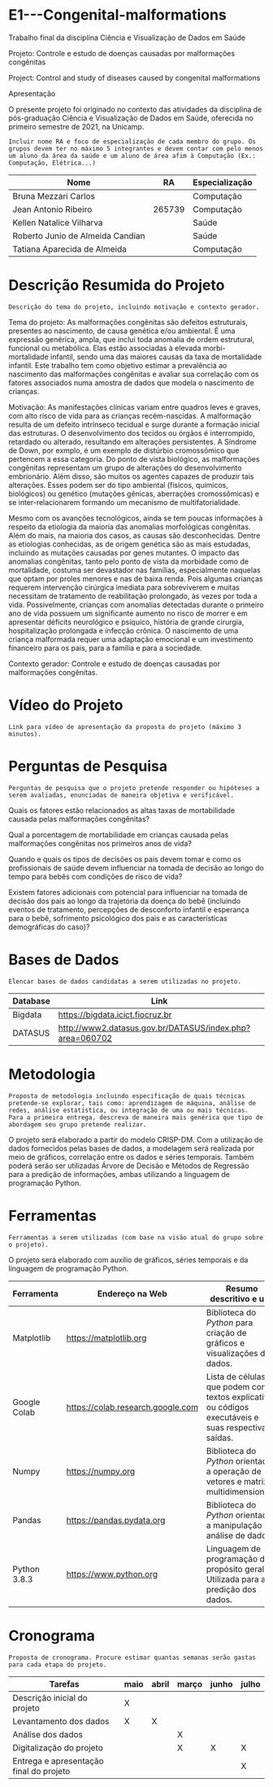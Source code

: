 # E1---Congenital-malformations
Trabalho final da disciplina Ciência e Visualização de Dados em Saúde

Projeto: Controle e estudo de doenças causadas por malformações congênitas

Project: Control and study of diseases caused by congenital malformations

Apresentação

O presente projeto foi originado no contexto das atividades da disciplina de pós-graduação Ciência e Visualização de Dados em Saúde, oferecida no primeiro semestre de 2021, na Unicamp.

    Incluir nome RA e foco de especialização de cada membro do grupo. Os grupos devem ter no máximo 5 integrantes e devem contar com pelo menos um aluno da área da saúde e um aluno de área afim à Computação (Ex.: Computação, Elétrica...)
    
Nome | RA | Especialização
----- | ----- | -----
Bruna Mezzari Carlos             | | Computação
Jean Antonio Ribeiro             | 265739 | Computação
Kellen Natalice Vilharva         | | Saúde
Roberto Junio de Almeida Candian | | Saúde
Tatiana Aparecida de Almeida     | | Computação

# Descrição Resumida do Projeto

    Descrição do tema do projeto, incluindo motivação e contexto gerador.
    
   Tema do projeto: As malformações congênitas são defeitos estruturais, presentes ao nascimento, de causa genética e/ou ambiental. É uma expressão genérica,
    ampla, que inclui toda anomalia de ordem estrutural, funcional ou metabólica. Elas estão associadas à elevada morbi-mortalidade infantil, sendo uma das
    maiores causas da taxa de mortalidade infantil. Este trabalho tem como objetivo estimar a prevalência ao nascimento das malformações congênitas e avaliar sua
    correlação com os fatores associados numa amostra de dados que modela o nascimento de crianças.
   
   Motivação: As manifestações clínicas variam entre quadros leves e graves, com alto risco de vida para as crianças recém-nascidas. A malformação resulta
    de um defeito intrínseco tecidual e surge durante a formação inicial das estruturas. O desenvolvimento dos tecidos ou órgãos é interrompido, retardado ou
    alterado, resultando em alterações persistentes. A Síndrome de Down, por exmplo, é um exemplo de distúrbio cromossômico que pertencem a essa categoria. 
    Do ponto de vista biológico, as malformações congênitas representam um grupo de alterações do desenvolvimento embrionário. Além disso, são muitos os agentes
    capazes de produzir tais alterações. Esses podem ser do tipo ambiental (físicos, químicos, biológicos) ou genético (mutações gênicas, aberrações
    cromossômicas) e se inter-relacionarem formando um mecanismo de multifatorialidade.

  Mesmo com os avanções tecnológicos, ainda se tem poucas informações à respeito da etiologia da maioria das anomalias morfológicas congênitas. Além do mais, 
   na maioria dos casos, as causas são desconhecidas. Dentre as etiologias conhecidas, as de origem genética são as mais estudadas, incluindo as mutações
   causadas por genes mutantes. O impacto das anomalias congênitas, tanto pelo ponto de vista da morbidade como de mortalidade, costuma ser devastador nas
   famílias, especialmente naquelas que optam por proles menores e nas de baixa renda. Pois algumas crianças requerem intervenção cirúrgica imediata para
   sobreviverem e muitas necessitam de tratamento de reabilitação prolongado, às vezes por toda a vida. Possivelmente, crianças com anomalias detectadas durante o
   primeiro ano de vida possuem um significante aumento no risco de morrer e em apresentar déficits neurológico e psíquico, história de grande cirurgia,
   hospitalização prolongada e infecção crônica. O nascimento de uma criança malformada requer uma adaptação emocional e um investimento financeiro para os pais,
   para a família e para a sociedade.
   
   Contexto gerador: Controle e estudo de doenças causadas por malformações congênitas.
    
# Vídeo do Projeto

    Link para vídeo de apresentação da proposta do projeto (máximo 3 minutos).



# Perguntas de Pesquisa

    Perguntas de pesquisa que o projeto pretende responder ou hipóteses a serem avaliadas, enunciadas de maneira objetiva e verificável.
    
   Quais os fatores estão relacionados as altas taxas de mortabilidade causada pelas malformações congênitas?
    
   Qual a porcentagem de mortabilidade em crianças causada pelas malformações congênitas nos primeiros anos de vida?
    
   Quando e quais os tipos de decisões os pais devem tomar e como os profissionais de saúde devem influenciar na tomada de decisão 
    ao longo do tempo para bebês com condições de risco de vida?
    
   Existem fatores adicionais com potencial para influenciar na tomada de decisão dos pais ao longo da trajetória da 
    doença do bebê (incluindo eventos de tratamento, percepções de desconforto infantil e esperança para o bebê, sofrimento psicológico 
    dos pais e as características demográficas do caso)?

# Bases de Dados

    Elencar bases de dados candidatas a serem utilizadas no projeto.
    
Database | Link
-----    | -----
Bigdata  | https://bigdata.icict.fiocruz.br
DATASUS  | http://www2.datasus.gov.br/DATASUS/index.php?area=060702

    

# Metodologia

    Proposta de metodologia incluindo especificação de quais técnicas pretende-se explorar, tais como: aprendizagem de máquina, análise de redes, análise estatística, ou integração de uma ou mais técnicas. Para a primeira entrega, descreva de maneira mais genérica que tipo de abordagem seu grupo pretende realizar.
    
   O projeto será elaborado a partir do modelo CRISP-DM. Com a utilização de dados fornecidos pelas bases de dados, a modelagem será realizada por meio de gráficos, correlação entre os dados e séries temporais. Também poderá serão ser utilizadas Árvore de Decisão e Métodos de Regressão para a predição de informações, ambas utilizando a linguagem de programação Python. 

# Ferramentas

    Ferramentas a serem utilizadas (com base na visão atual do grupo sobre o projeto).
    
   O projeto será elaborado com auxílio de gráficos, séries temporais e da linguagem de programação Python.
    
Ferramenta | Endereço na Web | Resumo descritivo e uso
----- | ----- | -----
Matplotlib   | https://matplotlib.org            | Biblioteca do _Python_ para criação de gráficos e visualizações de dados.
Google Colab | https://colab.research.google.com | Lista de células que podem conter textos explicativos ou códigos executáveis e suas respectivas saídas.
Numpy        | https://numpy.org                 | Biblioteca do _Python_ orientada a operação de vetores e matrizes multidimensionais.
Pandas       | https://pandas.pydata.org         | Biblioteca do _Python_ orientada a manipulação e análise de dados.
Python 3.8.3 | https://www.python.org            | Linguagem de programação de propósito geral. Utilizada para a predição dos dados.


# Cronograma

    Proposta de cronograma. Procure estimar quantas semanas serão gastas para cada etapa do projeto.
    
Tarefas | maio | abril | março | junho | julho
----- | ----- | ----- | ----- | ----- | -----
Descrição inicial do projeto            | X |   |   |   |
Levantamento dos dados                  | X | X |   |   |
Análise dos dados                       |   |   | X |   |
Digitalização do projeto                |   |   | X | X | X
Entrega e apresentação final do projeto |   |   |   |   | X
